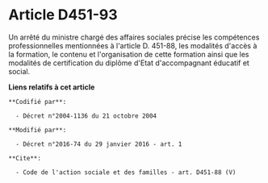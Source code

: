 # Article D451-93

Un arrêté du ministre chargé des affaires sociales précise les compétences professionnelles mentionnées à l'article D.
451-88, les modalités d'accès à la formation, le contenu et l'organisation de cette formation ainsi que les modalités de
certification du diplôme d'Etat d'accompagnant éducatif et social.

**Liens relatifs à cet article**

	**Codifié par**:

	  - Décret n°2004-1136 du 21 octobre 2004

	**Modifié par**:

	  - Décret n°2016-74 du 29 janvier 2016 - art. 1

	**Cite**:

	  - Code de l'action sociale et des familles - art. D451-88 (V)
